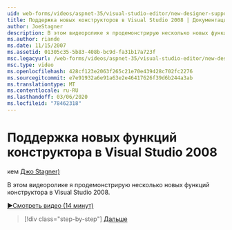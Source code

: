 ```yaml
---
uid: web-forms/videos/aspnet-35/visual-studio-editor/new-designer-support-in-visual-studio-2008
title: Поддержка новых конструкторов в Visual Studio 2008 | Документация Майкрософт
author: JoeStagner
description: В этом видеоролике я продемонстрирую несколько новых функций конструктора в Visual Studio 2008.
ms.author: riande
ms.date: 11/15/2007
ms.assetid: 01305c35-5b83-408b-bc9d-fa31b17a723f
msc.legacyurl: /web-forms/videos/aspnet-35/visual-studio-editor/new-designer-support-in-visual-studio-2008
msc.type: video
ms.openlocfilehash: 428cf123e2063f265c21e70e439428c702fc2276
ms.sourcegitcommit: e7e91932a6e91a63e2e46417626f39d6b244a3ab
ms.translationtype: MT
ms.contentlocale: ru-RU
ms.lasthandoff: 03/06/2020
ms.locfileid: "78462318"
---
```

# <a name="new-designer-support-in-visual-studio-2008"></a>Поддержка новых функций конструктора в Visual Studio 2008

кем [Джо Stagner)](https://github.com/JoeStagner)

В этом видеоролике я продемонстрирую несколько новых функций конструктора в Visual Studio 2008.

[&#9654;Смотреть видео (14 минут)](https://channel9.msdn.com/Blogs/ASP-NET-Site-Videos/new-designer-support-in-visual-studio-2008)

> [!div class="step-by-step"]
> [Дальше](javascript-intellisense-support-in-visual-studio-2008.md)
